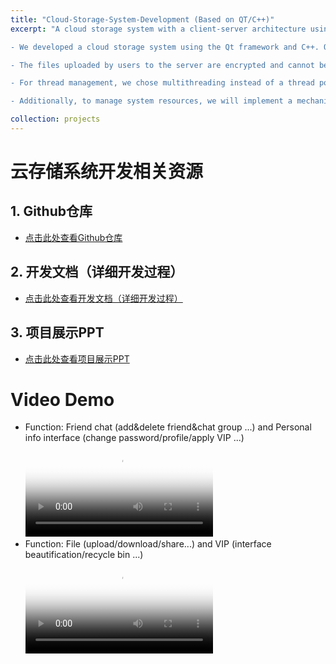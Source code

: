 ```yaml
---
title: "Cloud-Storage-System-Development (Based on QT/C++)"
excerpt: "A cloud storage system with a client-server architecture using the Qt framework and C++.

- We developed a cloud storage system using the Qt framework and C++. Our system employed a client-server architecture utilizing Sqlite3 for user data storage. The system successfully achieved basic functions common in cloud storage services. Users can register and log in securely, manage contacts, and engage in private and group chats. The system also allows users to upload, download, rename, delete, and share files. Users can also create, delete, rename, and navigate folders.

- The files uploaded by users to the server are encrypted and cannot be directly accessed from the server. This implementation uses AES encryption and decryption functions provided by OpenSSL to ensure the security of the files.

- For thread management, we chose multithreading instead of a thread pool because it offers greater flexibility in thread management. Each thread can be independently created and controlled, making it ideal for tasks with varying execution times or resource needs. For simple, occasional tasks, creating threads on demand avoids the complexity and resource overhead of managing a thread pool. This approach also allows for immediate thread destruction, preventing idle threads that may arise in a thread pool.

- Additionally, to manage system resources, we will implement a mechanism to clean up inactive connections using a list instead of a max-heap, as mentioned in the proposal. On top of that, we use the MD5 algorithm for the integrity check instead of SHA-256 as mentioned in the proposal."

collection: projects
---
```


# 云存储系统开发相关资源

## 1. Github仓库
- [点击此处查看Github仓库](https://github.com/RWBY-Aloupeep/Cloud-Storage-System-Development)

## 2. 开发文档（详细开发过程）
- [点击此处查看开发文档（详细开发过程）](https://xivlm3zj803.feishu.cn/wiki/KGA2wGU5YihoBLkQIh8cLYFpn9c)

## 3. 项目展示PPT
- [点击此处查看项目展示PPT](https://xivlm3zj803.feishu.cn/wiki/KQzfwBgwhiJwXQkXABAcoMOVnVh?from=space_home_recent&pre_pathname=%2Fdrive%2Fhome%2F&previous_navigation_time=1741162420447)

# Video Demo
- Function: Friend chat (add&delete friend&chat group ...) and Personal info interface (change password/profile/apply VIP ...)
 <br/><video id="video1" controls="" preload="auto" poster="封面">
      <source id="mp4" src="/files/qt_chat&personal.mp4" type="video/mp4"> </video>
- Function: File (upload/download/share...) and VIP (interface beautification/recycle bin ...)
<br/><video id="video2" controls="" preload="auto" poster="封面">
    <source id="mp4" src="/files/qt_file&vip.mp4" type="video/mp4"> </video>

